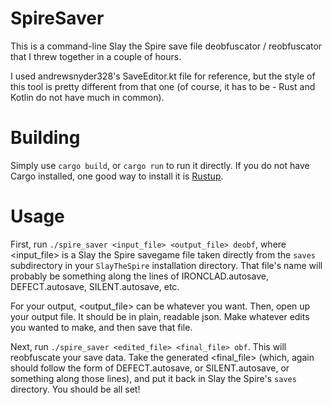 # SpireSaver
This is a command-line Slay the Spire save file 
deobfuscator / reobfuscator that I threw together in a couple of hours. 

I used andrewsnyder328's SaveEditor.kt file for reference, but the style 
of this tool is pretty different from that one (of course, it has to be - 
Rust and Kotlin do not have much in common). 

# Building
Simply use `cargo build`, or `cargo run` to run it directly. 
If you do not have Cargo installed, one good way to install
it is [Rustup](https://rustup.rs).

# Usage
First, run ``./spire_saver <input_file> <output_file> deobf``, 
where <input_file> is a Slay the Spire savegame file taken directly 
from the `saves` subdirectory in your `SlayTheSpire` installation directory. 
That file's name will probably be something along the lines of IRONCLAD.autosave, 
DEFECT.autosave, SILENT.autosave, etc.

For your output, <output_file> can be whatever you want.
Then, open up your output file. It should be in plain, readable json. 
Make whatever edits you wanted to make, and then save that file.

Next, run ``./spire_saver <edited_file> <final_file> obf``.
This will reobfuscate your save data. Take the generated <final_file>
(which, again should follow the form of DEFECT.autosave, or SILENT.autosave,
or something along those lines), and put it back in Slay the Spire's `saves`
directory. You should be all set!
